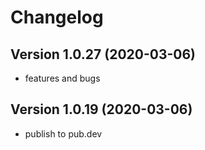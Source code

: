 # Changelog


## Version 1.0.27 (2020-03-06)

- features and bugs



## Version 1.0.19 (2020-03-06)

- publish to pub.dev
